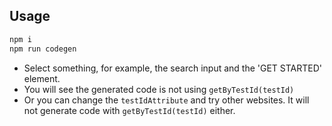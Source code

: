 ## Usage

```bash
npm i 
npm run codegen
```

- Select something, for example, the search input and the 'GET STARTED' element.
- You will see the generated code is not using `getByTestId(testId)`
- Or you can change the `testIdAttribute` and try other websites. It will not generate code with `getByTestId(testId)` either.